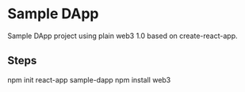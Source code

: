 # Sample DApp

Sample DApp project using plain web3 1.0 based on create-react-app.

## Steps

npm init react-app sample-dapp
npm install web3
